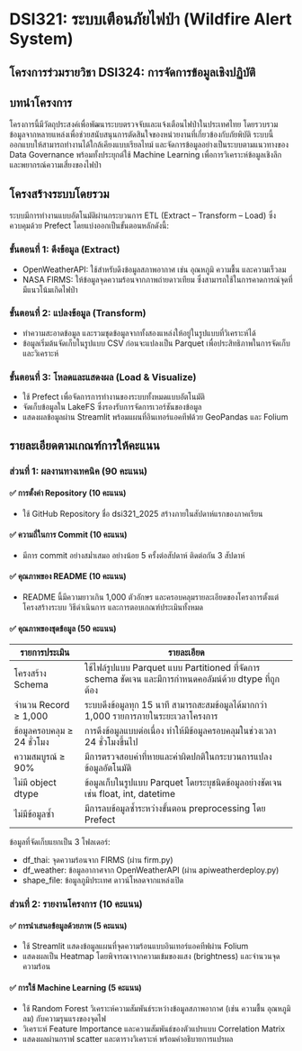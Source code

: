 # DSI321: ระบบเตือนภัยไฟป่า (Wildfire Alert System)  
## โครงการร่วมรายวิชา DSI324: การจัดการข้อมูลเชิงปฏิบัติ

## บทนำโครงการ  
โครงการนี้มีวัตถุประสงค์เพื่อพัฒนาระบบตรวจจับและแจ้งเตือนไฟป่าในประเทศไทย โดยรวบรวมข้อมูลจากหลายแหล่งเพื่อช่วยสนับสนุนการตัดสินใจของหน่วยงานที่เกี่ยวข้องกับภัยพิบัติ ระบบนี้ออกแบบให้สามารถทำงานได้ใกล้เคียงแบบเรียลไทม์ และจัดการข้อมูลอย่างเป็นระบบตามแนวทางของ Data Governance พร้อมทั้งประยุกต์ใช้ Machine Learning เพื่อการวิเคราะห์ข้อมูลเชิงลึกและพยากรณ์ความเสี่ยงของไฟป่า

## โครงสร้างระบบโดยรวม
ระบบมีการทำงานแบบอัตโนมัติผ่านกระบวนการ ETL (Extract – Transform – Load) ซึ่งควบคุมด้วย Prefect โดยแบ่งออกเป็นขั้นตอนหลักดังนี้:

### ขั้นตอนที่ 1: ดึงข้อมูล (Extract)  
- OpenWeatherAPI: ใช้สำหรับดึงข้อมูลสภาพอากาศ เช่น อุณหภูมิ ความชื้น และความเร็วลม  
- NASA FIRMS: ให้ข้อมูลจุดความร้อนจากภาพถ่ายดาวเทียม ซึ่งสามารถใช้ในการคาดการณ์จุดที่มีแนวโน้มเกิดไฟป่า

### ขั้นตอนที่ 2: แปลงข้อมูล (Transform)  
- ทำความสะอาดข้อมูล และรวมชุดข้อมูลจากทั้งสองแหล่งให้อยู่ในรูปแบบที่วิเคราะห์ได้  
- ข้อมูลเริ่มต้นจัดเก็บในรูปแบบ CSV ก่อนจะแปลงเป็น Parquet เพื่อประสิทธิภาพในการจัดเก็บและวิเคราะห์

### ขั้นตอนที่ 3: โหลดและแสดงผล (Load & Visualize)  
- ใช้ Prefect เพื่อจัดการการทำงานของระบบทั้งหมดแบบอัตโนมัติ  
- จัดเก็บข้อมูลใน LakeFS ซึ่งรองรับการจัดการเวอร์ชันของข้อมูล  
- แสดงผลข้อมูลผ่าน Streamlit พร้อมแผนที่อินเทอร์แอคทีฟด้วย GeoPandas และ Folium

## รายละเอียดตามเกณฑ์การให้คะแนน  

### ส่วนที่ 1: ผลงานทางเทคนิค (90 คะแนน)

#### ✅ การตั้งค่า Repository (10 คะแนน)  
- ใช้ GitHub Repository ชื่อ dsi321_2025 สร้างภายในสัปดาห์แรกของภาคเรียน

#### ✅ ความถี่ในการ Commit (10 คะแนน)  
- มีการ commit อย่างสม่ำเสมอ อย่างน้อย 5 ครั้งต่อสัปดาห์ ติดต่อกัน 3 สัปดาห์  

#### ✅ คุณภาพของ README (10 คะแนน)  
- README นี้มีความยาวเกิน 1,000 ตัวอักษร และครอบคลุมรายละเอียดของโครงการตั้งแต่โครงสร้างระบบ วิธีดำเนินการ และการตอบเกณฑ์ประเมินทั้งหมด  

#### ✅ คุณภาพของชุดข้อมูล (50 คะแนน)

| รายการประเมิน | รายละเอียด |
|--|--|
| โครงสร้าง Schema | ใช้ไฟล์รูปแบบ Parquet แบบ Partitioned ที่จัดการ schema ชัดเจน และมีการกำหนดคอลัมน์ด้วย dtype ที่ถูกต้อง |
| จำนวน Record ≥ 1,000 | ระบบดึงข้อมูลทุก 15 นาที สามารถสะสมข้อมูลได้มากกว่า 1,000 รายการภายในระยะเวลาโครงการ |
| ข้อมูลครอบคลุม ≥ 24 ชั่วโมง | การดึงข้อมูลแบบต่อเนื่อง ทำให้มีข้อมูลครอบคลุมในช่วงเวลา 24 ชั่วโมงขึ้นไป |
| ความสมบูรณ์ ≥ 90% | มีการตรวจสอบค่าที่หายและค่าผิดปกติในกระบวนการแปลงข้อมูลอัตโนมัติ |
| ไม่มี object dtype | ข้อมูลเก็บในรูปแบบ Parquet โดยระบุชนิดข้อมูลอย่างชัดเจน เช่น float, int, datetime |
| ไม่มีข้อมูลซ้ำ | มีการลบข้อมูลซ้ำระหว่างขั้นตอน preprocessing โดย Prefect |

ข้อมูลที่จัดเก็บแยกเป็น 3 โฟลเดอร์:
- df_thai: จุดความร้อนจาก FIRMS (ผ่าน firm.py)
- df_weather: ข้อมูลอากาศจาก OpenWeatherAPI (ผ่าน apiweatherdeploy.py)
- shape_file: ข้อมูลภูมิประเทศ ดาวน์โหลดจากแหล่งเปิด

### ส่วนที่ 2: รายงานโครงการ (10 คะแนน)

#### ✅ การนำเสนอข้อมูลด้วยภาพ (5 คะแนน)
- ใช้ Streamlit แสดงข้อมูลแผนที่จุดความร้อนแบบอินเทอร์แอคทีฟผ่าน Folium
- แสดงผลเป็น Heatmap โดยพิจารณาจากความเข้มของแสง (brightness) และจำนวนจุดความร้อน

#### ✅ การใช้ Machine Learning (5 คะแนน)
- ใช้ Random Forest วิเคราะห์ความสัมพันธ์ระหว่างข้อมูลสภาพอากาศ (เช่น ความชื้น อุณหภูมิ ลม) กับความรุนแรงของจุดไฟ
- วิเคราะห์ Feature Importance และความสัมพันธ์ของตัวแปรแบบ Correlation Matrix
- แสดงผลผ่านกราฟ scatter และตารางวิเคราะห์ พร้อมคำอธิบายการแปรผล

